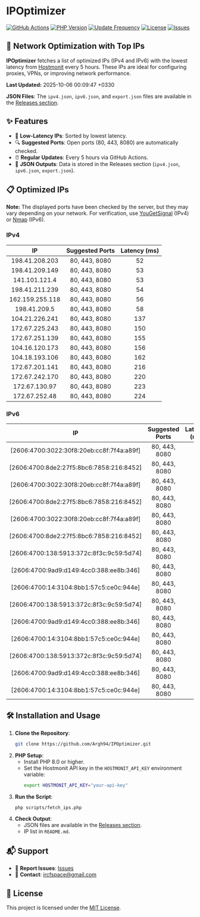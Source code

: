 # IPOptimizer

[![GitHub Actions](https://github.com/Argh94/IPOptimizer/workflows/IPOptimizer/badge.svg)](https://github.com/Argh94/IPOptimizer/actions)
[![PHP Version](https://img.shields.io/badge/PHP-8.0-blue)](https://www.php.net)
[![Update Frequency](https://img.shields.io/badge/Updates-Every%205%20Hours-green)](https://github.com/Argh94/IPOptimizer)
[![License](https://img.shields.io/badge/License-MIT-yellow)](https://opensource.org/licenses/MIT)
[![Issues](https://img.shields.io/github/issues/Argh94/IPOptimizer)](https://github.com/Argh94/IPOptimizer/issues)

## 🚀 Network Optimization with Top IPs

**IPOptimizer** fetches a list of optimized IPs (IPv4 and IPv6) with the lowest latency from [Hostmonit](https://hostmonit.com/) every 5 hours. These IPs are ideal for configuring proxies, VPNs, or improving network performance.

**Last Updated:** 2025-10-06 00:09:47 +0330

**JSON Files**: The `ipv4.json`, `ipv6.json`, and `export.json` files are available in the [Releases section](https://github.com/Argh94/IPOptimizer/releases).

## ✨ Features
- 📡 **Low-Latency IPs**: Sorted by lowest latency.
- 🔍 **Suggested Ports**: Open ports (80, 443, 8080) are automatically checked.
- ⏰ **Regular Updates**: Every 5 hours via GitHub Actions.
- 📄 **JSON Outputs**: Data is stored in the Releases section (`ipv4.json`, `ipv6.json`, `export.json`).

## 📋 Optimized IPs

**Note:** The displayed ports have been checked by the server, but they may vary depending on your network. For verification, use [YouGetSignal](https://www.yougetsignal.com/tools/open-ports/) (IPv4) or [Nmap](https://nmap.org/) (IPv6).

### IPv4
| IP | Suggested Ports | Latency (ms) |
|:---:|:---------------:|:------------:|
| 198.41.208.203 | 80, 443, 8080 | 52 |
| 198.41.209.149 | 80, 443, 8080 | 53 |
| 141.101.121.4 | 80, 443, 8080 | 53 |
| 198.41.211.239 | 80, 443, 8080 | 54 |
| 162.159.255.118 | 80, 443, 8080 | 56 |
| 198.41.209.5 | 80, 443, 8080 | 58 |
| 104.21.226.241 | 80, 443, 8080 | 137 |
| 172.67.225.243 | 80, 443, 8080 | 150 |
| 172.67.251.139 | 80, 443, 8080 | 155 |
| 104.16.120.173 | 80, 443, 8080 | 156 |
| 104.18.193.106 | 80, 443, 8080 | 162 |
| 172.67.201.141 | 80, 443, 8080 | 216 |
| 172.67.242.170 | 80, 443, 8080 | 220 |
| 172.67.130.97 | 80, 443, 8080 | 223 |
| 172.67.252.48 | 80, 443, 8080 | 224 |

### IPv6
| IP | Suggested Ports | Latency (ms) |
|:---:|:---------------:|:------------:|
| [2606:4700:3022:30f8:20eb:cc8f:7f4a:a89f] | 80, 443, 8080 | 3 |
| [2606:4700:8de2:27f5:8bc6:7858:216:8452] | 80, 443, 8080 | 3 |
| [2606:4700:3022:30f8:20eb:cc8f:7f4a:a89f] | 80, 443, 8080 | 3 |
| [2606:4700:8de2:27f5:8bc6:7858:216:8452] | 80, 443, 8080 | 3 |
| [2606:4700:3022:30f8:20eb:cc8f:7f4a:a89f] | 80, 443, 8080 | 3 |
| [2606:4700:8de2:27f5:8bc6:7858:216:8452] | 80, 443, 8080 | 3 |
| [2606:4700:138:5913:372c:8f3c:9c59:5d74] | 80, 443, 8080 | 4 |
| [2606:4700:9ad9:d149:4cc0:388:ee8b:346] | 80, 443, 8080 | 4 |
| [2606:4700:14:3104:8bb1:57c5:ce0c:944e] | 80, 443, 8080 | 4 |
| [2606:4700:138:5913:372c:8f3c:9c59:5d74] | 80, 443, 8080 | 4 |
| [2606:4700:9ad9:d149:4cc0:388:ee8b:346] | 80, 443, 8080 | 4 |
| [2606:4700:14:3104:8bb1:57c5:ce0c:944e] | 80, 443, 8080 | 4 |
| [2606:4700:138:5913:372c:8f3c:9c59:5d74] | 80, 443, 8080 | 4 |
| [2606:4700:9ad9:d149:4cc0:388:ee8b:346] | 80, 443, 8080 | 4 |
| [2606:4700:14:3104:8bb1:57c5:ce0c:944e] | 80, 443, 8080 | 4 |

## 🛠️ Installation and Usage
1. **Clone the Repository**:
   ```bash
   git clone https://github.com/Argh94/IPOptimizer.git
   ```
2. **PHP Setup**:
   - Install PHP 8.0 or higher.
   - Set the Hostmonit API key in the `HOSTMONIT_API_KEY` environment variable:
     ```bash
     export HOSTMONIT_API_KEY="your-api-key"
     ```
3. **Run the Script**:
   ```bash
   php scripts/fetch_ips.php
   ```
4. **Check Output**:
   - JSON files are available in the [Releases section](https://github.com/Argh94/IPOptimizer/releases).
   - IP list in `README.md`.

## 📬 Support
- 🐛 **Report Issues**: [Issues](https://github.com/Argh94/IPOptimizer/issues)
- 📧 **Contact**: [ircfspace@gmail.com](mailto:ircfspace@gmail.com)

## 📄 License
This project is licensed under the [MIT License](https://github.com/Argh94/HandWave/blob/main/LICENCE).
